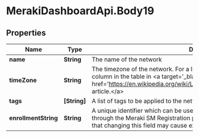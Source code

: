 # MerakiDashboardApi.Body19

## Properties
Name | Type | Description | Notes
------------ | ------------- | ------------- | -------------
**name** | **String** | The name of the network | [optional] 
**timeZone** | **String** | The timezone of the network. For a list of allowed timezones, please see the &#x27;TZ&#x27; column in the table in &lt;a target&#x3D;&#x27;_blank&#x27; href&#x3D;&#x27;https://en.wikipedia.org/wiki/List_of_tz_database_time_zones&#x27;&gt;this article.&lt;/a&gt; | [optional] 
**tags** | **[String]** | A list of tags to be applied to the network | [optional] 
**enrollmentString** | **String** | A unique identifier which can be used for device enrollment or easy access through the Meraki SM Registration page or the Self Service Portal. Please note that changing this field may cause existing bookmarks to break. | [optional] 
